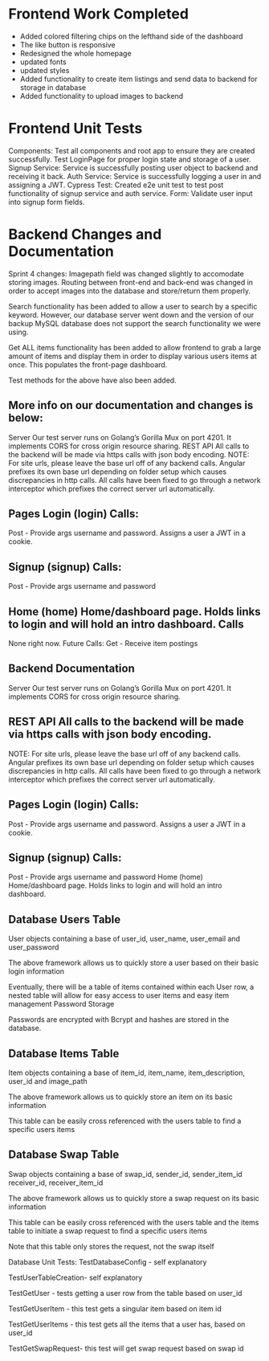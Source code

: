 # Frontend Work Completed
 - Added colored filtering chips on the lefthand side of the dashboard
 - The like button is responsive
 - Redesigned the whole homepage
 - updated fonts
 - updated styles
 - Added functionality to create item listings and send data to backend for storage in database
 - Added functionality to upload images to backend


# Frontend Unit Tests
Components: Test all components and root app to ensure they are created successfully. Test LoginPage for proper login state and storage of a user. Signup Service: Service is successfully posting user object to backend and receiving it back. Auth Service: Service is successfully logging a user in and assigning a JWT. Cypress Test: Created e2e unit test to test post functionality of signup service and auth service. Form: Validate user input into signup form fields.

# Backend Changes and Documentation

Sprint 4 changes:
Imagepath field was changed slightly to accomodate storing images. Routing between front-end and back-end was changed in order to accept images into the database and store/return them properly.

Search functionality has been added to allow a user to search by a specific keyword. However, our database server went down and the version of our backup MySQL database does not support the search functionality we were using.

Get ALL items functionality has been added to allow frontend to grab a large amount of items and display them in order to display various users items at once. This populates the front-page dashboard.

Test methods for the above have also been added. 
 
 
 
## More info on our documentation and changes is below:


Server Our test server runs on Golang’s Gorilla Mux on port 4201. It implements CORS for cross origin resource sharing. REST API All calls to the backend will be made via https calls with json body encoding.
NOTE: For site urls, please leave the base url off of any backend calls. Angular prefixes its own base url depending on folder setup which causes discrepancies in http calls. All calls have been fixed to go through a network interceptor which prefixes the correct server url automatically.

## Pages Login (login) Calls:
Post - Provide args username and password.
Assigns a user a JWT in a cookie.

## Signup (signup) Calls:
Post - Provide args username and password

## Home (home) Home/dashboard page. Holds links to login and will hold an intro dashboard. Calls
None right now. Future Calls:
Get - Receive item postings



## Backend Documentation
Server Our test server runs on Golang’s Gorilla Mux on port 4201. 
It implements CORS for cross origin resource sharing.
## REST API All calls to the backend will be made via https calls with json body encoding.
NOTE: For site urls, please leave the base url off of any backend calls. Angular prefixes its own base url depending on folder setup which causes discrepancies in http calls. All calls have been fixed to go through a network interceptor which prefixes the correct server url automatically.
## Pages Login (login) Calls:
Post - Provide args username and password.
Assigns a user a JWT in a cookie.
## Signup (signup) Calls:
Post - Provide args username and password
Home (home) Home/dashboard page. Holds links to login and will hold an intro dashboard. 
 
## Database Users Table
User objects containing a base of user_id, user_name, user_email and user_password  
  
The above framework allows us to quickly store a user based on their basic login information  
  
Eventually, there will be a table of items contained within each User row, a nested table will allow for easy access to user   items and easy item management Password Storage  


Passwords are encrypted with Bcrypt and hashes are stored in the database.  


## Database Items Table
Item objects containing a base of item_id, item_name, item_description, user_id and image_path  


The above framework allows us to quickly store an item on its basic information  


This table can be easily cross referenced with the users table to find a specific users items  


## Database Swap Table
Swap objects containing a base of swap_id, sender_id, sender_item_id	receiver_id, receiver_item_id  


The above framework allows us to quickly store a swap request on its basic information  


This table can be easily cross referenced with the users table and the items table to initiate a swap request to find a specific users items  


Note that this table only stores the request, not the swap itself


Database Unit Tests:
TestDatabaseConfig - self explanatory  


TestUserTableCreation- self explanatory  


TestGetUser - tests getting a user row from the table based on user_id  


TestGetUserItem - this test gets a singular item based on item id  


TestGetUserItems - this test gets all the items that a user has, based on user_id  


TestGetSwapRequest- this test will get swap request based  on swap id  

